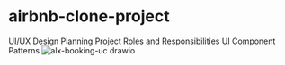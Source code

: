 # airbnb-clone-project
UI/UX Design Planning
Project Roles and Responsibilities
UI Component Patterns
![alx-booking-uc drawio](https://github.com/user-attachments/assets/fda80db7-1049-44f5-971f-1b0143ca19c1)
